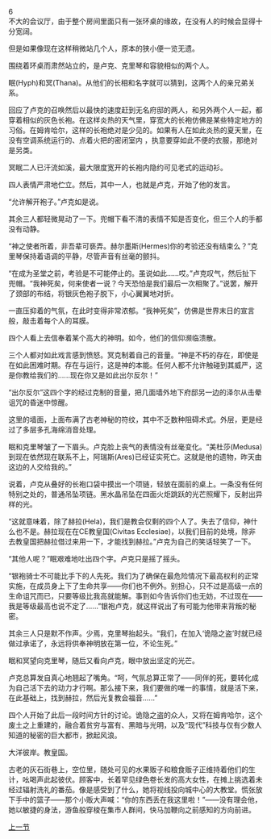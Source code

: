 6  
不大的会议厅，由于整个房间里面只有一张环桌的缘故，在没有人的时候会显得十分宽阔。  

但是如果像现在这样稍微站几个人，原本的狭小便一览无遗。  

围绕着环桌而肃然站立的，是卢克、克里琴和容貌相似的两个人。  

眠(Hyph)和冥(Thana)。从他们的长相和名字就可以猜到，这两个人的亲兄弟关系。  

回应了卢克的召唤然后以最快的速度赶到无名府邸的两人，和另外两个人一起，都穿着相似的灰色长袍。在这样炎热的天气里，穿宽大的长袍仿佛是某些特定地方的习俗。在姆肯哈尔，这样的长袍绝对是少见的。如果有人在如此炎热的夏天里，在没有空调系统运行的、点着火把的密闭室内  ，执意要穿如此不便的衣服，那绝对是另类。  

冥眠二人已汗流如溪，最大限度宽开的长袍内隐约可见老式的运动衫。  

四人表情严肃地伫立。然后，其中一人，也就是卢克，开始了他的发言。  

“允许解开袍子。”卢克如是说。  

其余三人都轻微晃动了一下。兜帽下看不清的表情不知是否变化，但三个人的手都没有动静。  

“神之使者所着，非吾辈可亵弄。赫尔墨斯(Hermes)你的考验还没有结束么？”克里琴保持着语调的平静，尽管声音有丝毫的颤抖。  

“在成为圣堂之前，考验是不可能停止的。虽说如此......哎。”卢克叹气，然后扯下兜帽。“我神死矣，何来使者一说？今天恐怕是我们最后一次相聚了。”说罢，解开了颈部的布结，将银灰色袍子脱下，小心翼翼地对折。  

一直压抑着的气氛，在此时变得非常浓郁。“我神死矣”，仿佛是世界末日的宣言般，敲击着每个人的耳膜。  

四个人看上去信奉着某个高大的神明。如今，他们的信仰濒临溃散。  

三个人都对如此戏言感到愤怒。冥克制着自己的音量。“神是不朽的存在，即使是在如此困难时期。存在与运行，这是神的本能。任何人都不允许触碰到其威严，这是你教给我们的......现在你又是如此出尔反尔！”  

“出尔反尔”这四个字的经过克制的音量，把几面墙外地下府邸另一边的泽尔从击晕诅咒的昏迷中惊醒。  

这里的墙面，上面布满了古老神秘的符纹，其中不乏数种阻碍术式。外层，更是经过了多层多孔海绵消音处理。  

眠和克里琴皱了一下眉头。卢克脸上丧气的表情没有丝毫变化。“美杜莎(Medusa)到现在依然现在联系不上，阿瑞斯(Ares)已经证实死亡。这就是他的遗物，昨天由这边的人交给我的。”  

说着，卢克从叠好的长袍口袋中摸出一个项链，轻放在面前的桌上。一条没有任何特别之处的，普通吊坠项链。黑水晶吊坠在四面火炬跳跃的光芒照耀下，反射出异样的光。  

“这就意味着，除了赫拉(Hela)，我们是教会仅剩的四个人了。失去了信仰，神什么也不是。赫拉现在在CE教皇国(Civitas Ecclesiae)，以我们目前的处境，除非去教皇国把赫拉借过来用一下，才能找到赫拉。”卢克为自己的笑话轻笑了一下。  

“其他人呢？”眠艰难地吐出四个字。卢克只是摇了摇头。  

“银袍骑士不可能比手下的人先死。我们为了确保在最危险情况下最高权利的正常实施，在成员身上下了生命共享——你们也不例外。别担心，只不过是高级一点的生命诅咒而已，只要等级比我高就能解。事到如今告诉你们也无妨，不过现在——我是等级最高也说不定了......”银袍卢克，就这样说出了有可能为他带来背叛的秘密。  

其余三人只是默不作声。少焉，克里琴抬起头。“我们，在加入‘诡隐之盗’时就已经做过承诺了，永远将供奉神明放在第一位，不论生死。”  

眠和冥望向克里琴，随后又看向卢克，眼中放出坚定的光芒。  

卢克总算发自真心地翘起了嘴角。“呵，气氛总算正常了——同伴的死，要转化成为自己活下去的动力才行啊。那么接下来，我们要做的唯一的事情，就是活下来，在此基础上，找到赫拉，然后光复教会福音......”  

四个人开始了此后一段时间方针的讨论。诡隐之盗的众人，又将在姆肯哈尔，这个废土之上重建的，融合着贫穷与富有、黑暗与光明，以及“现代”科技与仅有少数人知道的秘密的巨大都市，掀起风浪。  

大洋彼岸。教皇国。  

古老的灰石街巷上，空位里，随处可见的水果贩子和粮食贩子正维持着他们的生计，吆喝声此起彼伏。顾客中，长着罕见绿色卷长发的高大女性，在摊上挑选着未经过辐射洗礼的番茄。像是感受到了什么，她将视线投向城中心的大教堂。慌张放下手中的篮子——那个小贩大声喊：“你的东西丢在我这里啦！”——没有理会他，她以敏捷的身法，游鱼般穿梭在集市人群间，快马加鞭向之前感知的方向前进。  

[上一节](https://github.com/wuyuema/Zeul-has-to-continue-his-magic-lesson-today/blob/master/1-5.md) 